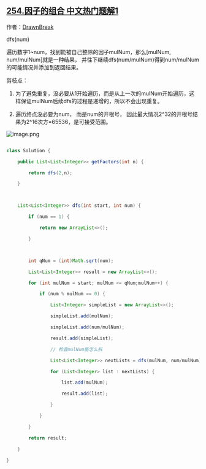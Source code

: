 ## [254.因子的组合 中文热门题解1](https://leetcode.cn/problems/factor-combinations/solutions/100000/javaban-ben-dfsjian-zhi-by-lishaoxiao)

作者：[DrawnBreak](https://leetcode.cn/u/DrawnBreak)

dfs(num)
遍历数字1~num，找到能被自己整除的因子mulNum，那么[mulNum, num/mulNum]就是一种结果，  并往下继续dfs(num/mulNum)得到num/mulNum的可能情况并添加到返回结果。

剪枝点：
1. 为了避免重复，没必要从1开始遍历，而是从上一次的mulNum开始遍历，这样保证mulNum后续dfs的过程是递增的，所以不会出现重复。
2. 遍历终点没必要为num， 而是num的开根号， 因此最大情况2^32的开根号结果为2^16次方=65536，是可接受范围。
![image.png](https://pic.leetcode-cn.com/3e942ccc23a932d0d06c12050dfe5ee44f9d59bf0ecd078b6511c2344489f011-image.png)

```java
class Solution {
    public List<List<Integer>> getFactors(int n) {
        return dfs(2,n);
    }

    List<List<Integer>> dfs(int start, int num) {
        if (num == 1) {
            return new ArrayList<>();
        }

        int qNum = (int)Math.sqrt(num);
        List<List<Integer>> result = new ArrayList<>();
        for (int mulNum = start; mulNum <= qNum;mulNum++) {
            if (num % mulNum == 0) {
                List<Integer> simpleList = new ArrayList<>();
                simpleList.add(mulNum);
                simpleList.add(num/mulNum);
                result.add(simpleList);
                // 检查mulNum能怎么拆
                List<List<Integer>> nextLists = dfs(mulNum, num/mulNum);
                for (List<Integer> list : nextLists) {
                    list.add(mulNum);
                    result.add(list);
                }          
            }
        }
        return result;
    }
}
```
